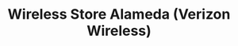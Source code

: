 ---
title: "Wireless Store Alameda (Verizon Wireless)"
url: /alameda/wireless-store-alameda-verizon-wireless/
shop: mobile phone
---